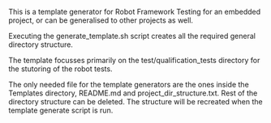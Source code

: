 This is a template generator for Robot Framework Testing for an embedded project, or can be generalised to other projects as well.

Executing the generate_template.sh script creates all the required general directory structure.

The template focusses primarily on the test/qualification_tests directory for the stutoring of the robot tests.

The only needed file for the template generators are the  ones inside the Templates directory, README.md and project_dir_structure.txt. Rest of the directory structure can be deleted.
The structure will be recreated when the template generate script is run.
